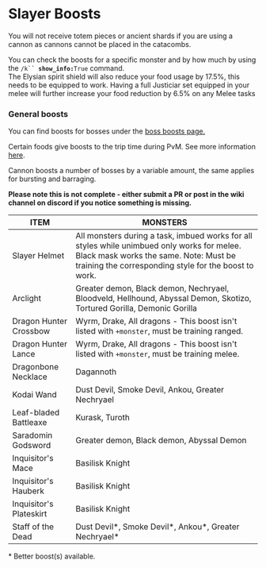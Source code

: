 # Slayer Boosts

You will not receive totem pieces or ancient shards if you are using a cannon as cannons cannot be placed in the catacombs.

You can check the boosts for a specific monster and by how much by using the `/k`` `**`show_info:`**`True` command.\
The Elysian spirit shield will also reduce your food usage by 17.5%, this needs to be equipped to work.  Having a full Justiciar set equipped in your melee will further increase your food reduction by 6.5% on any Melee tasks

### General boosts

You can find boosts for bosses under the [boss boosts page.](https://wiki.oldschool.gg/bosses/boosts-and-requirements)&#x20;

Certain foods give boosts to the trip time during PvM. See more information [here](../../getting-started/combat-skills.md#food-boosts).

Cannon boosts a number of bosses by a variable amount, the same applies for bursting and barraging.&#x20;

**Please note this is not complete - either submit a PR or post in the wiki channel on discord if you notice something is missing.**

| **ITEM**                | MONSTERS                                                                                                                                                                                      |
| ----------------------- | --------------------------------------------------------------------------------------------------------------------------------------------------------------------------------------------- |
| Slayer Helmet           | All monsters during a task, imbued works for all styles while unimbued only works for melee. Black mask works the same. Note: Must be training the corresponding style for the boost to work. |
| Arclight                | Greater demon, Black demon, Nechryael, Bloodveld, Hellhound, Abyssal Demon, Skotizo, Tortured Gorilla, Demonic Gorilla                                                                        |
| Dragon Hunter Crossbow  | Wyrm, Drake, All dragons - This boost isn't listed with `+monster`, must be training ranged.                                                                                                  |
| Dragon Hunter Lance     | Wyrm, Drake, All dragons - This boost isn't listed with `+monster`, must be training melee.                                                                                                   |
| Dragonbone Necklace     | Dagannoth                                                                                                                                                                                     |
| Kodai Wand              | Dust Devil, Smoke Devil, Ankou, Greater Nechryael                                                                                                                                             |
| Leaf-bladed Battleaxe   | Kurask, Turoth                                                                                                                                                                                |
| Saradomin Godsword      | Greater demon, Black demon, Abyssal Demon                                                                                                                                                     |
| Inquisitor's Mace       | Basilisk Knight                                                                                                                                                                               |
| Inquisitor's Hauberk    | Basilisk Knight                                                                                                                                                                               |
| Inquisitor's Plateskirt | Basilisk Knight                                                                                                                                                                               |
| Staff of the Dead       | Dust Devil\*, Smoke Devil\*, Ankou\*, Greater Nechryael\*                                                                                                                                     |

\* Better boost(s) available.
